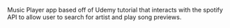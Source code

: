 Music Player app based off of Udemy tutorial that interacts with the spotify API to allow user to search for artist and play song previews.